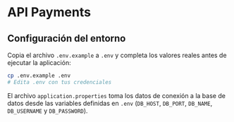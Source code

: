 # API Payments

## Configuración del entorno

Copia el archivo `.env.example` a `.env` y completa los valores reales antes de ejecutar la aplicación:

```bash
cp .env.example .env
# Edita .env con tus credenciales
```

El archivo `application.properties` toma los datos de conexión a la base de datos
desde las variables definidas en `.env` (`DB_HOST`, `DB_PORT`, `DB_NAME`, `DB_USERNAME`
y `DB_PASSWORD`).
